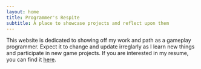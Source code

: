 ```yaml
---
layout: home
title: Programmer's Respite
subtitle: A place to showcase projects and reflect upon them
---
```

This website is dedicated to showing off my work and path as a gameplay programmer. Expect it to change and update irreglarly as I learn new things and participate in new game projects.
If you are interested in my resume, you can find it [here](https://drive.google.com/file/d/1Dc0V0KUQnCbTyi3oqi25bnFn2T1XCzmJ/view?usp=sharing).